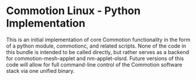 Commotion Linux - Python Implementation
=======================================

This is an initial implementation of core Commotion functionality in the form of a python module, commotionc, and related scripts.  None of the code in this bundle is intended to be called directly, but rather serves as a backend for commotion-mesh-applet and nm-applet-olsrd.  Future versions of this code will allow for full command-line control of the Commotion software stack via one unified binary.  


